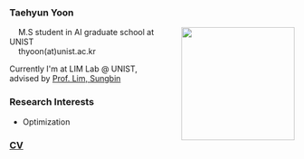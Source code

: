### Taehyun Yoon

<img style="float: right;" align="right" src="https://github.com/th-yoon/my_page/blob/gh-pages/img/agbUd015weyk3jvuhqpu_c5hds0%20(2).jpg?raw=true" width="200" height="200">

&nbsp;&nbsp;&nbsp;&nbsp;M.S student in AI graduate school at UNIST  
&nbsp;&nbsp;&nbsp;&nbsp;thyoon(at)unist.ac.kr 


Currently I'm at LIM Lab @ UNIST,  
advised by [Prof. Lim, Sungbin](https://sites.google.com/view/sungbin/) 


### Research Interests
+ Optimization


### [CV](https://github.com/th-yoon/th-yoon.github.io/tree/gh-pages/files/CV_Yoon_20210213.pdf)
